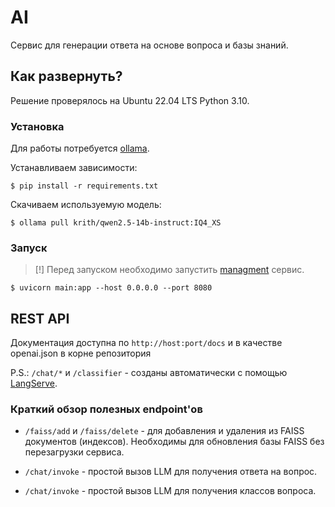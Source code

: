 # AI

Сервис для генерации ответа на основе вопроса и базы знаний.

## Как развернуть?

Решение проверялось на Ubuntu 22.04 LTS Python 3.10. 

### Установка

Для работы потребуется [ollama](https://ollama.com/).

Устанавливаем зависимости:

```
$ pip install -r requirements.txt
```

Скачиваем используемую модель:

```
$ ollama pull krith/qwen2.5-14b-instruct:IQ4_XS
```

### Запуск

> [!] Перед запуском необходимо запустить [managment](https://github.com/mzhn-vsr/management) сервис.

```
$ uvicorn main:app --host 0.0.0.0 --port 8080
```

## REST API

Документация доступна по `http://host:port/docs` и в качестве openai.json в корне репозитория

P.S.: `/chat/*` и `/classifier` - созданы автоматически с помощью [LangServe](https://github.com/langchain-ai/langserve).

### Краткий обзор полезных endpoint'ов

- `/faiss/add` и `/faiss/delete` - для добавления и удаления из FAISS документов (индексов). Необходимы для обновления базы FAISS без перезагрузки сервиса.

- `/chat/invoke` - простой вызов LLM для получения ответа на вопрос.

- `/chat/invoke` - простой вызов LLM для получения классов вопроса.